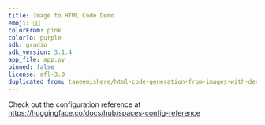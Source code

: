 ```yaml
---
title: Image to HTML Code Demo
emoji: 🧑‍💻
colorFrom: pink
colorTo: purple
sdk: gradio
sdk_version: 3.1.4
app_file: app.py
pinned: false
license: afl-3.0
duplicated_from: taneemishere/html-code-generation-from-images-with-deep-neural-networks
---
```


Check out the configuration reference at https://huggingface.co/docs/hub/spaces-config-reference
